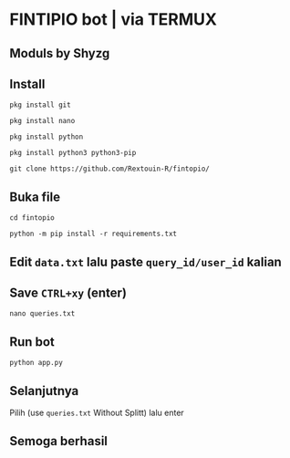 # FINTIPIO bot | via TERMUX 

## Moduls by Shyzg

## Install 
```
pkg install git
```
```
pkg install nano
```
```
pkg install python
```
```
pkg install python3 python3-pip
```
```
git clone https://github.com/Rextouin-R/fintopio/
```
## Buka file 
```
cd fintopio
```
```
python -m pip install -r requirements.txt 
```
## Edit `data.txt` lalu paste `query_id/user_id` kalian
## Save `CTRL+xy` (enter) 
```
nano queries.txt
```
## Run bot
```
python app.py
```
## Selanjutnya 
Pilih (use `queries.txt` Without Splitt) lalu enter
## Semoga berhasil 
